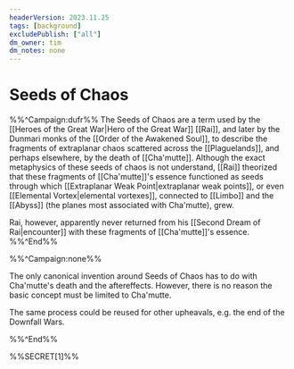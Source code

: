 ```yaml
---
headerVersion: 2023.11.25
tags: [background]
excludePublish: ["all"]
dm_owner: tim
dm_notes: none
---
```

# Seeds of Chaos

%%^Campaign:dufr%%
The Seeds of Chaos are a term used by the [[Heroes of the Great War|Hero of the Great War]] [[Rai]], and later by the Dunmari monks of the [[Order of the Awakened Soul]], to describe the fragments of extraplanar chaos scattered across the [[Plaguelands]], and perhaps elsewhere, by the death of [[Cha'mutte]]. Although the exact metaphysics of these seeds of chaos is not understand, [[Rai]] theorized that these fragments of [[Cha'mutte]]'s essence functioned as seeds through which [[Extraplanar Weak Point|extraplanar weak points]], or even [[Elemental Vortex|elemental vortexes]], connected to [[Limbo]] and the [[Abyss]] (the planes most associated with Cha'mutte), grew. 

Rai, however, apparently never returned from his [[Second Dream of Rai|encounter]] with these fragments of [[Cha'mutte]]'s essence.
%%^End%%

%%^Campaign:none%%

The only canonical invention around Seeds of Chaos has to do with Cha'mutte's death and the aftereffects. However, there is no reason the basic concept must be limited to Cha'mutte. 

The same process could be reused for other upheavals, e.g. the end of the Downfall Wars. 

%%^End%%

%%SECRET[1]%%